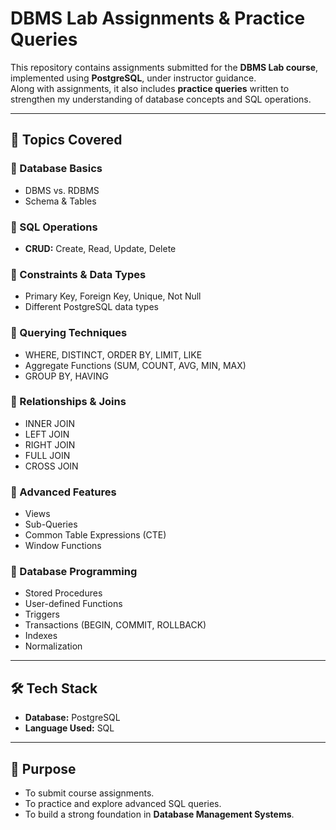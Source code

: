 # DBMS Lab Assignments & Practice Queries  

This repository contains assignments submitted for the **DBMS Lab course**, implemented using **PostgreSQL**, under instructor guidance.  
Along with assignments, it also includes **practice queries** written to strengthen my understanding of database concepts and SQL operations.  

---

## 📘 Topics Covered  

### 🔹 Database Basics  
- DBMS vs. RDBMS  
- Schema & Tables  

### 🔹 SQL Operations  
- **CRUD:** Create, Read, Update, Delete  

### 🔹 Constraints & Data Types  
- Primary Key, Foreign Key, Unique, Not Null  
- Different PostgreSQL data types  

### 🔹 Querying Techniques  
- WHERE, DISTINCT, ORDER BY, LIMIT, LIKE  
- Aggregate Functions (SUM, COUNT, AVG, MIN, MAX)  
- GROUP BY, HAVING  

### 🔹 Relationships & Joins  
- INNER JOIN  
- LEFT JOIN  
- RIGHT JOIN  
- FULL JOIN  
- CROSS JOIN  

### 🔹 Advanced Features  
- Views  
- Sub-Queries  
- Common Table Expressions (CTE)  
- Window Functions  

### 🔹 Database Programming  
- Stored Procedures  
- User-defined Functions  
- Triggers  
- Transactions (BEGIN, COMMIT, ROLLBACK)  
- Indexes  
- Normalization  

---

## 🛠️ Tech Stack  
- **Database:** PostgreSQL  
- **Language Used:** SQL  

---

## 🚀 Purpose  
- To submit course assignments.  
- To practice and explore advanced SQL queries.  
- To build a strong foundation in **Database Management Systems**.  
